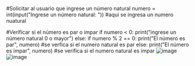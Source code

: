 #Solicitar al usuario que ingrese un número natural
numero = int(input("Ingrese un número natural: ")) #aqui se ingresa un numero nuatural

#Verificar si el número es par o impar
if numero < 0:
    print("ingrese un número natural 0 o mayor")
else:
    if numero % 2 == 0:
        print("El número es par", numero) #se verfica si el numero natural es par
    else:
        print("El número es impar", numero) #se verifica si el numero natural es impar
  ![image](https://github.com/user-attachments/assets/2815b9fb-108b-48db-b6aa-6eb80d08fe44)
  ![image](https://github.com/user-attachments/assets/b3aca06e-98d0-48af-9f13-fbb5cd674112)
